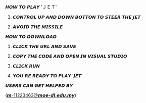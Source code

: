𝙃𝙊𝙒 𝙏𝙊 𝙋𝙇𝘼𝙔 'ＪＥＴ'

1. 𝘾𝙊𝙉𝙏𝙍𝙊𝙇 𝙐𝙋 𝘼𝙉𝘿 𝘿𝙊𝙒𝙉 𝘽𝙊𝙏𝙏𝙊𝙉 𝙏𝙊 𝙎𝙏𝙀𝙀𝙍 𝙏𝙃𝙀 𝙅𝙀𝙏

2. 𝘼𝙑𝙊𝙄𝘿 𝙏𝙃𝙀 𝙈𝙄𝙎𝙎𝙄𝙇𝙀






𝙃𝙊𝙒 𝙏𝙊 𝘿𝙊𝙒𝙉𝙇𝙊𝘼𝘿

1. 𝘾𝙇𝙄𝘾𝙆 𝙏𝙃𝙀 𝙐𝙍𝙇 𝘼𝙉𝘿 𝙎𝘼𝙑𝙀

2. 𝘾𝙊𝙋𝙔 𝙏𝙃𝙀 𝘾𝙊𝘿𝙀 𝘼𝙉𝘿 𝙊𝙋𝙀𝙉 𝙄𝙉 𝙑𝙄𝙎𝙐𝘼𝙇 𝙎𝙏𝙐𝘿𝙄𝙊

3. 𝘾𝙇𝙄𝘾𝙆 𝙍𝙐𝙉

4. 𝙔𝙊𝙐'𝙍𝙀 𝙍𝙀𝘼𝘿𝙔 𝙏𝙊 𝙋𝙇𝘼𝙔 '𝙅𝙀𝙏'







𝙐𝙎𝙀𝙍𝙎 𝘾𝘼𝙉 𝙂𝙀𝙏 𝙃𝙀𝙇𝙋𝙀𝘿 𝘽𝙔

 (𝙢-11223463@𝙢𝙤𝙚-𝙙𝙡.𝙚𝙙𝙪.𝙢𝙮)
